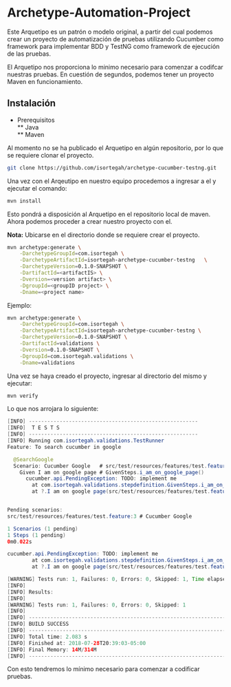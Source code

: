 # Archetype-Automation-Project


Este Arquetipo es un patrón o modelo original, a partir del cual podemos crear un proyecto de automatización de pruebas utilizando Cucumber como framework para implementar BDD y TestNG como framework de ejecución de las pruebas. 

El Arquetipo nos proporciona lo minimo necesario para comenzar a codifcar nuestras pruebas. En cuestión de segundos, podemos tener un proyecto Maven en funcionamiento.


## Instalación

* Prerequisitos  
    ** Java  
    ** Maven

Al momento no se ha publicado el Arquetipo en algún repositorio, por lo que se requiere clonar el proyecto.

```bash
git clone https://github.com/isortegah/archetype-cucumber-testng.git
```

Una vez con el Arqeutipo en nuestro equipo procedemos a ingresar a el y ejecutar el comando:

```bash
mvn install
```

Esto pondrá a disposición al Arquetipo en el repositorio local de maven. Ahora podemos proceder a crear nuestro proyecto con el.

**Nota:** Ubicarse en el directorio donde se requiere crear el proyecto.

```bash
mvn archetype:generate \
	-DarchetypeGroupId=com.isortegah \
	-DarchetypeArtifactId=isortegah-archetype-cucumber-testng	\
	-DarchetypeVersion=0.1.0-SNAPSHOT \
	-DartifactId=<artifactIS> \
	-Dversion=<version artifact> \
	-DgroupId=<groupID project>	\
	-Dname=<project name>
```

Ejemplo:

```bash
mvn archetype:generate \
	-DarchetypeGroupId=com.isortegah \
	-DarchetypeArtifactId=isortegah-archetype-cucumber-testng \
	-DarchetypeVersion=0.1.0-SNAPSHOT \
	-DartifactId=validations \
	-Dversion=0.1.0-SNAPSHOT \
	-DgroupId=com.isortegah.validations \
	-Dname=validations
```
Una vez se haya creado el proyecto, ingresar al directorio del mismo y ejecutar:

```bash
mvn verify
```
Lo que nos arrojara lo siguiente: 

```java
[INFO] -------------------------------------------------------
[INFO]  T E S T S
[INFO] -------------------------------------------------------
[INFO] Running com.isortegah.validations.TestRunner
Feature: To search cucumber in google

  @SearchGoogle
  Scenario: Cucumber Google   # src/test/resources/features/test.feature:3
    Given I am on google page # GivenSteps.i_am_on_google_page()
      cucumber.api.PendingException: TODO: implement me
        at com.isortegah.validations.stepdefinition.GivenSteps.i_am_on_google_page(GivenSteps.java:16)
        at ?.I am on google page(src/test/resources/features/test.feature:4)


Pending scenarios:
src/test/resources/features/test.feature:3 # Cucumber Google

1 Scenarios (1 pending)
1 Steps (1 pending)
0m0.022s

cucumber.api.PendingException: TODO: implement me
        at com.isortegah.validations.stepdefinition.GivenSteps.i_am_on_google_page(GivenSteps.java:16)
        at ?.I am on google page(src/test/resources/features/test.feature:4)

[WARNING] Tests run: 1, Failures: 0, Errors: 0, Skipped: 1, Time elapsed: 0.349 s - in com.isortegah.validations.TestRunner
[INFO]
[INFO] Results:
[INFO]
[WARNING] Tests run: 1, Failures: 0, Errors: 0, Skipped: 1
[INFO]
[INFO] ------------------------------------------------------------------------
[INFO] BUILD SUCCESS
[INFO] ------------------------------------------------------------------------
[INFO] Total time: 2.083 s
[INFO] Finished at: 2018-07-28T20:39:03-05:00
[INFO] Final Memory: 14M/314M
[INFO] ------------------------------------------------------------------------
```
Con esto tendremos lo mínimo necesario para comenzar a codificar pruebas.